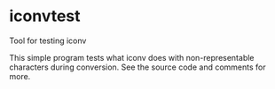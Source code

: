 # iconvtest
Tool for testing iconv

This simple program tests what iconv does with non-representable characters
during conversion. See the source code and comments for more.
